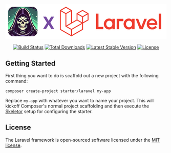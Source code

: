 <p align="center"><img src=".github/assets/banner.png" width="600" alt="Laravel Logo"></p>

<p align="center">
<a href="https://github.com/composer-starters/laravel/actions"><img src="https://github.com/composer-starters/laravel/actions/workflows/tests.yml/badge.svg" alt="Build Status"></a>
<a href="https://packagist.org/packages/starter/laravel"><img src="https://img.shields.io/packagist/dt/starter/laravel" alt="Total Downloads"></a>
<a href="https://packagist.org/packages/starter/laravel"><img src="https://img.shields.io/packagist/v/starter/laravel" alt="Latest Stable Version"></a>
<a href="https://packagist.org/packages/starter/laravel"><img src="https://img.shields.io/packagist/l/starter/laravel" alt="License"></a>
</p>

## Getting Started

First thing you want to do is scaffold out a new project with the following command:

```shell
composer create-project starter/laravel my-app
```

Replace `my-app` with whatever you want to name your project. This will kickoff Composer's normal project scaffolding
and then execute the [Skeletor](https://github.com/aniftyco/starter) setup for configuring the starter.

## License

The Laravel framework is open-sourced software licensed under the [MIT license](https://opensource.org/licenses/MIT).
